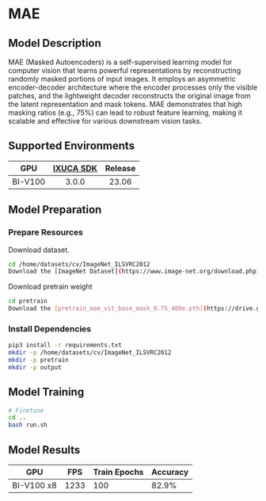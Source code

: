 # MAE

## Model Description

MAE (Masked Autoencoders) is a self-supervised learning model for computer vision that learns powerful representations
by reconstructing randomly masked portions of input images. It employs an asymmetric encoder-decoder architecture where
the encoder processes only the visible patches, and the lightweight decoder reconstructs the original image from the
latent representation and mask tokens. MAE demonstrates that high masking ratios (e.g., 75%) can lead to robust feature
learning, making it scalable and effective for various downstream vision tasks.

## Supported Environments

| GPU    | [IXUCA SDK](https://gitee.com/deep-spark/deepspark#%E5%A4%A9%E6%95%B0%E6%99%BA%E7%AE%97%E8%BD%AF%E4%BB%B6%E6%A0%88-ixuca) | Release |
| :----: | :----: | :----: |
| BI-V100 | 3.0.0     |  23.06  |

## Model Preparation

### Prepare Resources

Download dataset.

```bash
cd /home/datasets/cv/ImageNet_ILSVRC2012
Download the [ImageNet Dataset](https://www.image-net.org/download.php)
```

Download pretrain weight

```bash
cd pretrain
Download the [pretrain_mae_vit_base_mask_0.75_400e.pth](https://drive.google.com/drive/folders/182F5SLwJnGVngkzguTelja4PztYLTXfa)
```

### Install Dependencies

```bash
pip3 install -r requirements.txt
mkdir -p /home/datasets/cv/ImageNet_ILSVRC2012
mkdir -p pretrain
mkdir -p output
```

## Model Training

```bash
# Finetune
cd ..
bash run.sh
```

## Model Results

| GPU        | FPS  | Train Epochs | Accuracy |
|------------|------|--------------|----------|
| BI-V100 x8 | 1233 | 100          | 82.9%    |
